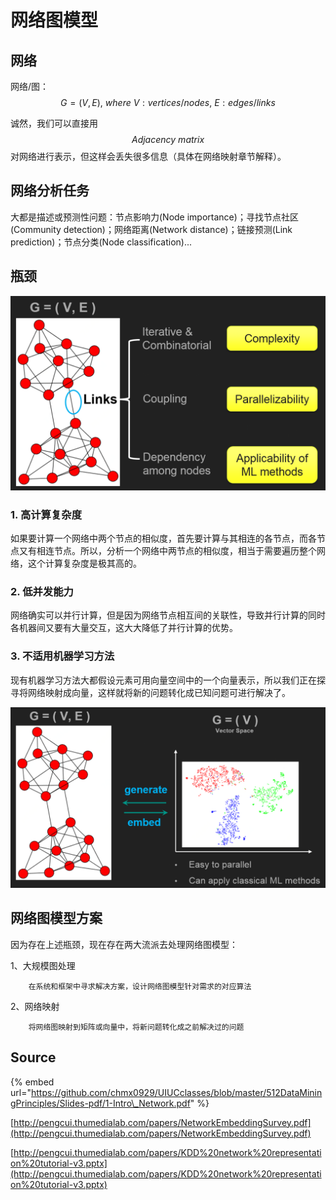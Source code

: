 # 网络图模型

## 网络

网络/图： $$G=(V,E), \ where\ V: vertices/nodes,\ E:edges/links$$ 

诚然，我们可以直接用 $$Adjacency\ matrix$$ 对网络进行表示，但这样会丢失很多信息（具体在网络映射章节解释）。

## 网络分析任务

大都是描述或预测性问题：节点影响力\(Node importance\)；寻找节点社区\(Community detection\)；网络距离\(Network distance\)；链接预测\(Link prediction\)；节点分类\(Node classification\)...

## 瓶颈

![](../../.gitbook/assets/assets2fll7qemix5pisunq85w2fll8gc2sratpi2jyfc2fll8hgk4hnlzbqkpgrv2ftimline-jie-tu-20180830152225.png)

### 1. 高计算复杂度

如果要计算一个网络中两个节点的相似度，首先要计算与其相连的各节点，而各节点又有相连节点。所以，分析一个网络中两节点的相似度，相当于需要遍历整个网络，这个计算复杂度是极其高的。

### 2. 低并发能力

网络确实可以并行计算，但是因为网络节点相互间的关联性，导致并行计算的同时各机器间又要有大量交互，这大大降低了并行计算的优势。

### 3. 不适用机器学习方法

现有机器学习方法大都假设元素可用向量空间中的一个向量表示，所以我们正在探寻将网络映射成向量，这样就将新的问题转化成已知问题可进行解决了。

![](../../.gitbook/assets/assets2fll7qemix5pisunq85w2fll8gc2sratpi2jyfc2fll8ir4cm6vmcsnheb8r2ftimline-jie-tu-20180830152748.png)

## 网络图模型方案

因为存在上述瓶颈，现在存在两大流派去处理网络图模型：

1、大规模图处理

        在系统和框架中寻求解决方案，设计网络图模型针对需求的对应算法

2、网络映射

        将网络图映射到矩阵或向量中，将新问题转化成之前解决过的问题

## Source

{% embed url="https://github.com/chmx0929/UIUCclasses/blob/master/512DataMiningPrinciples/Slides-pdf/1-Intro\_Network.pdf" %}

[http://pengcui.thumedialab.com/papers/NetworkEmbeddingSurvey.pdf](http://pengcui.thumedialab.com/papers/NetworkEmbeddingSurvey.pdf)

[http://pengcui.thumedialab.com/papers/KDD%20network%20representation%20tutorial-v3.pptx](http://pengcui.thumedialab.com/papers/KDD%20network%20representation%20tutorial-v3.pptx)

